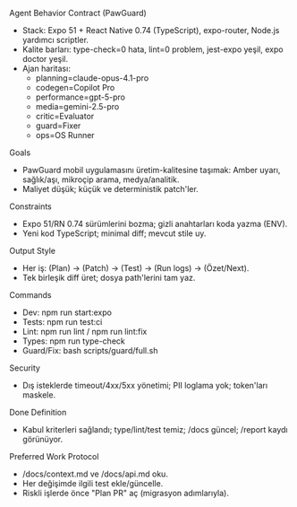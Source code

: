 Agent Behavior Contract (PawGuard)

- Stack: Expo 51 + React Native 0.74 (TypeScript), expo-router, Node.js yardımcı scriptler.
- Kalite barları: type-check=0 hata, lint=0 problem, jest-expo yeşil, expo doctor yeşil.
- Ajan haritası:
    - planning=claude-opus-4.1-pro
    - codegen=Copilot Pro
    - performance=gpt-5-pro
    - media=gemini-2.5-pro
    - critic=Evaluator
    - guard=Fixer
    - ops=OS Runner

Goals

- PawGuard mobil uygulamasını üretim-kalitesine taşımak: Amber uyarı, sağlık/aşı, mikroçip
arama, medya/analitik.
- Maliyet düşük; küçük ve deterministik patch'ler.

Constraints

- Expo 51/RN 0.74 sürümlerini bozma; gizli anahtarları koda yazma (ENV).
- Yeni kod TypeScript; minimal diff; mevcut stile uy.

Output Style

- Her iş: (Plan) → (Patch) → (Test) → (Run logs) → (Özet/Next).
- Tek birleşik diff üret; dosya path'lerini tam yaz.

Commands

- Dev: npm run start:expo
- Tests: npm run test:ci
- Lint: npm run lint / npm run lint:fix
- Types: npm run type-check
- Guard/Fix: bash scripts/guard/full.sh

Security

- Dış isteklerde timeout/4xx/5xx yönetimi; PII loglama yok; token'ları maskele.

Done Definition

- Kabul kriterleri sağlandı; type/lint/test temiz; /docs güncel; /report kaydı görünüyor.

Preferred Work Protocol

- /docs/context.md ve /docs/api.md oku.
- Her değişimde ilgili test ekle/güncelle.
- Riskli işlerde önce "Plan PR" aç (migrasyon adımlarıyla).

